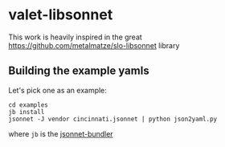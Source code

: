 # valet-libsonnet

This work is heavily inspired in the great https://github.com/metalmatze/slo-libsonnet library

## Building the example yamls

Let's pick one as an example:

```
cd examples
jb install
jsonnet -J vendor cincinnati.jsonnet | python json2yaml.py
```

where `jb` is the [jsonnet-bundler](https://github.com/jsonnet-bundler/jsonnet-bundler)
